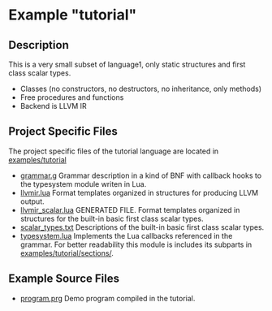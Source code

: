 # Example "tutorial"

## Description
This is a very small subset of language1, only static structures and first class scalar types.

 * Classes (no constructors, no destructors, no inheritance, only methods)
 * Free procedures and functions
 * Backend is LLVM IR

## Project Specific Files

The project specific files of the tutorial language are located in [examples/tutorial](../examples/tutorial)

 - [grammar.g](../examples/tutorial/grammar.g) Grammar description in a kind of BNF with callback hooks to the typesystem module writen in Lua.
 - [llvmir.lua](../examples/tutorial/llvmir.lua) Format templates organized in structures for producing LLVM output.
 - [llvmir_scalar.lua](../examples/tutorial/llvmir_scalar.lua) GENERATED FILE. Format templates organized in structures for the built-in basic first class scalar types. 
 - [scalar_types.txt](../examples/tutorial/scalar_types.txt) Descriptions of the built-in basic first class scalar types.
 - [typesystem.lua](../examples/tutorial/typesystem.lua) Implements the Lua callbacks referenced in the grammar. For better readability this module is includes its subparts in [examples/tutorial/sections/](../examples/tutorial/sections/).

## Example Source Files

 - [program.prg](../examples/tutorial/sources/program.prg) Demo program compiled in the tutorial.
 
